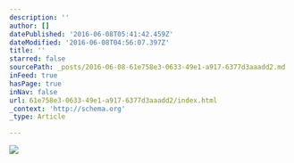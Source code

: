 ```yaml
---
description: ''
author: []
datePublished: '2016-06-08T05:41:42.459Z'
dateModified: '2016-06-08T04:56:07.397Z'
title: ''
starred: false
sourcePath: _posts/2016-06-08-61e758e3-0633-49e1-a917-6377d3aaadd2.md
inFeed: true
hasPage: true
inNav: false
url: 61e758e3-0633-49e1-a917-6377d3aaadd2/index.html
_context: 'http://schema.org'
_type: Article

---
```

![](https://the-grid-user-content.s3-us-west-2.amazonaws.com/5bf155c7-8686-43d6-8a8c-917ab7c19248.jpg)